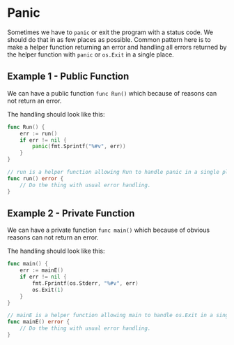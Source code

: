 # Panic

Sometimes we have to `panic` or exit the program with a status code. We should
do that in as few places as possible. Common pattern here is to make a helper
function returning an error and handling all errors returned by the helper
function with `panic` or `os.Exit` in a single place.



## Example 1 - Public Function

We can have a public function `func Run()` which because of reasons can not
return an error.

The handling should look like this:

```go
func Run() {
	err := run()
	if err != nil {
		panic(fmt.Sprintf("%#v", err))
	}
}

// run is a helper function allowing Run to handle panic in a single place.
func run() error {
	// Do the thing with usual error handling.
}
```



## Example 2 - Private Function

We can have a private function `func main()` which because of obvious reasons
can not return an error.

The handling should look like this:

```go
func main() {
	err := mainE()
	if err != nil {
		fmt.Fprintf(os.Stderr, "%#v", err)
		os.Exit(1)
	}
}

// mainE is a helper function allowing main to handle os.Exit in a single place.
func mainE() error {
	// Do the thing with usual error handling.
}
```
